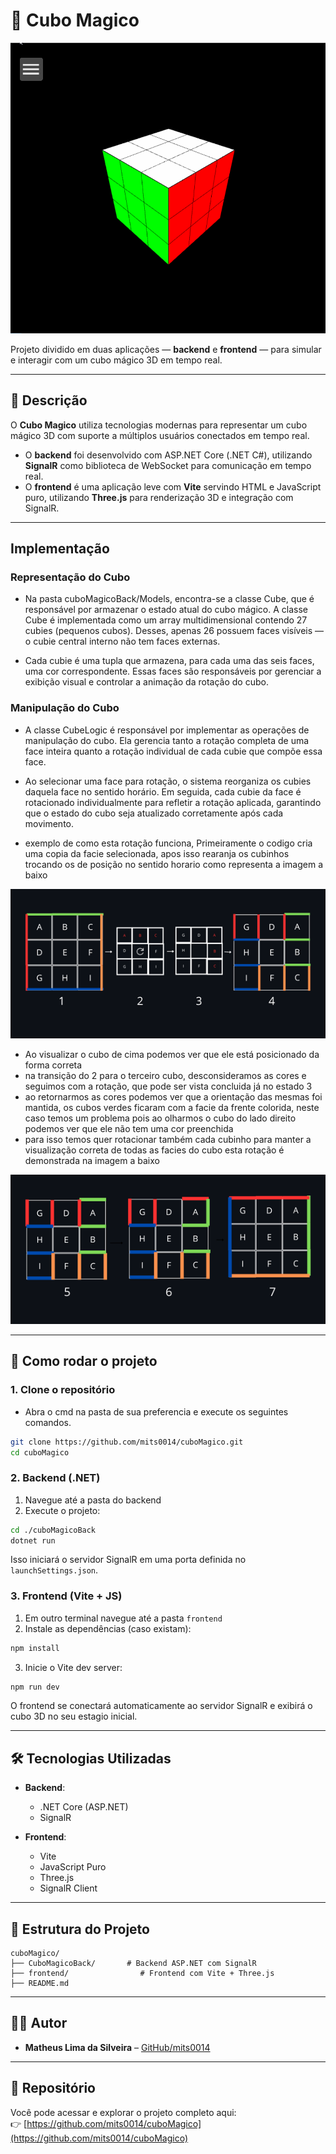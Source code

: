 # 🧊 Cubo Magico
![Exemplo de GIF](https://github.com/mits0014/videosEImagens/blob/main/cuboMagico.gif)

Projeto dividido em duas aplicações — **backend** e **frontend** — para simular e interagir com um cubo mágico 3D em tempo real.

---

## 📝 Descrição

O **Cubo Magico** utiliza tecnologias modernas para representar um cubo mágico 3D com suporte a múltiplos usuários conectados em tempo real.

- O **backend** foi desenvolvido com ASP.NET Core (.NET C#), utilizando **SignalR** como biblioteca de WebSocket para comunicação em tempo real.
- O **frontend** é uma aplicação leve com **Vite** servindo HTML e JavaScript puro, utilizando **Three.js** para renderização 3D e integração com SignalR.

---
## Implementação
### Representação do Cubo
- Na pasta cuboMagicoBack/Models, encontra-se a classe Cube, que é responsável por armazenar o estado atual do cubo mágico. A classe Cube é implementada como um array multidimensional contendo 27 cubies (pequenos cubos). Desses, apenas 26 possuem faces visíveis — o cubie central interno não tem faces externas.

- Cada cubie é uma tupla que armazena, para cada uma das seis faces, uma cor correspondente. Essas faces são responsáveis por gerenciar a exibição visual e controlar a animação da rotação do cubo.

### Manipulação do Cubo
- A classe CubeLogic é responsável por implementar as operações de manipulação do cubo. Ela gerencia tanto a rotação completa de uma face inteira quanto a rotação individual de cada cubie que compõe essa face.

- Ao selecionar uma face para rotação, o sistema reorganiza os cubies daquela face no sentido horário. Em seguida, cada cubie da face é rotacionado individualmente para refletir a rotação aplicada, garantindo que o estado do cubo seja atualizado corretamente após cada movimento.

- exemplo de como esta rotação funciona, Primeiramente o codigo cria uma copia da facie selecionada, apos isso rearanja os cubinhos trocando os de posição no sentido horario como representa a imagem a baixo

![Rotação da face](https://github.com/mits0014/videosEImagens/blob/main/imagem_rotacao_face.png)

- Ao visualizar o cubo de cima podemos ver que ele está posicionado da forma correta
- na transição do 2 para o terceiro cubo, desconsideramos as cores e seguimos com a rotação, que pode ser vista concluida já no estado 3
- ao retornarmos as cores podemos ver que a orientação das mesmas foi mantida, os cubos verdes ficaram com a facie da frente colorida, neste caso temos um problema pois ao olharmos o cubo do lado direito podemos ver que ele não tem uma cor preenchida
- para isso temos quer rotacionar também cada cubinho para manter a visualização correta de todas as facies do cubo esta rotação é demonstrada na imagem a baixo

![Rotação dos Cubos](https://github.com/mits0014/videosEImagens/blob/main/imagem_rotacao_cubos.png)

---
## 🚀 Como rodar o projeto

### 1. Clone o repositório
- Abra o cmd na pasta de sua preferencia e execute os seguintes comandos.

```bash
git clone https://github.com/mits0014/cuboMagico.git
cd cuboMagico
```

### 2. Backend (.NET)
1. Navegue até a pasta do backend
2. Execute o projeto:
```bash
cd ./cuboMagicoBack
dotnet run
```

Isso iniciará o servidor SignalR em uma porta definida no `launchSettings.json`.

### 3. Frontend (Vite + JS)
1. Em outro terminal navegue até a pasta `frontend`
2. Instale as dependências (caso existam):
```bash
npm install
```
3. Inicie o Vite dev server:
```bash
npm run dev
```

O frontend se conectará automaticamente ao servidor SignalR e exibirá o cubo 3D no seu estagio inicial.

---

## 🛠️ Tecnologias Utilizadas

- **Backend**:
  - .NET Core (ASP.NET)
  - SignalR

- **Frontend**:
  - Vite
  - JavaScript Puro
  - Three.js
  - SignalR Client

---

## 📁 Estrutura do Projeto

```
cuboMagico/
├── CuboMagicoBack/       # Backend ASP.NET com SignalR
├── frontend/                # Frontend com Vite + Three.js
├── README.md
```
---

## 👨‍💻 Autor

- **Matheus Lima da Silveira** – [GitHub/mits0014](https://github.com/mits0014)

---

## 🔗 Repositório

Você pode acessar e explorar o projeto completo aqui:  
👉 [https://github.com/mits0014/cuboMagico](https://github.com/mits0014/cuboMagico)
